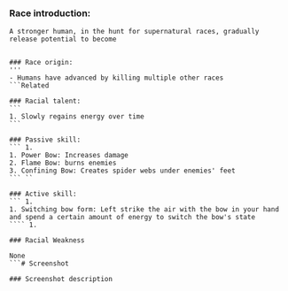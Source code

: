 ### Race introduction:
````
A stronger human, in the hunt for supernatural races, gradually release potential to become


### Race origin:
'''
- Humans have advanced by killing multiple other races
```Related

### Racial talent:
```
1. Slowly regains energy over time
```

### Passive skill:
``` 1.
1. Power Bow: Increases damage
2. Flame Bow: burns enemies
3. Confining Bow: Creates spider webs under enemies' feet
``` ``

### Active skill:
``` 1.
1. Switching bow form: Left strike the air with the bow in your hand and spend a certain amount of energy to switch the bow's state
```` 1.

### Racial Weakness

None
```# Screenshot

### Screenshot description
